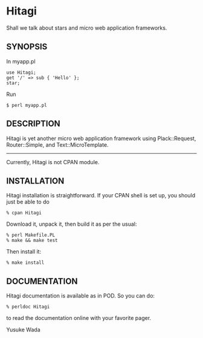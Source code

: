# Hitagi

Shall we talk about stars and micro web application frameworks.

## SYNOPSIS

In myapp.pl

    use Hitagi;
    get '/' => sub { 'Hello' };
    star;

Run

    $ perl myapp.pl

## DESCRIPTION

Hitagi is yet another micro web application framework
using Plack::Request, Router::Simple, and Text::MicroTemplate.


****

Currently, Hitagi is not CPAN module.

## INSTALLATION

Hitagi installation is straightforward. If your CPAN shell is set up,
you should just be able to do

    % cpan Hitagi

Download it, unpack it, then build it as per the usual:

    % perl Makefile.PL
    % make && make test

Then install it:

    % make install

## DOCUMENTATION

Hitagi documentation is available as in POD. So you can do:

    % perldoc Hitagi

to read the documentation online with your favorite pager.

Yusuke Wada

